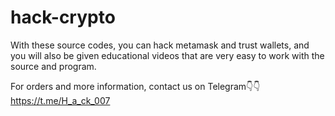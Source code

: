# hack-crypto


With these source codes, you can hack metamask and trust wallets, and you will also be given educational videos that are very easy to work with the source and program.

For orders and more information, contact us on Telegram👇👇
https://t.me/H_a_ck_007


